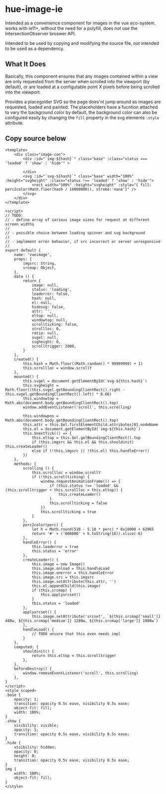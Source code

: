 # hue-image-ie

Intended as a convenience component for images in the vue eco-system, works with ie11+, without the need for a polyfill, does not use the IntersectionObserver broswer API.

Intended to be used by copying and modifying the source file, not intended to be used as a dependency.

## What It Does

Basically, this component ensures that any images contained within a view are only requested from the server when scrolled into the viewport (by default), or are loaded at a configutable point X pixels before being scrolled into the viewport.

Provides a placegolder SVG so the page does'nt jump around as images are requested, loaded and painted. The placeholders have a fucntion attached to vary the background color by default, the background color can also be configured easily by changing the `fill` property in the svg elements `:style` attribute.

## Copy source below

```
<template>
    <div class="image-con">
        <div :id="`img-${hash}`" class="base" :class="status === 'loaded' ? 'show' : 'hide'" >
            
        </div>
        <svg :id="`svg-${hash}`" class="base" width="100%" :height="svgheight" :class="status !== 'loaded' ? 'show' : 'hide'">
            <rect width="100%" :height="svgheight" :style="{ fill: perc2color(Math.floor(hash / 10000000)), stroke:'none'}" />
        </svg>
    </div>
</template>

<script>
// TODO:
// - define array of various image sizes for request at different screen widths
//
// - possible choice between loading spinner and svg background
//
// - implement error behavior, if src incorrect or server unresponsive
//
export default {
    name: 'vueimage',
    props: {
        imgsrc: String,
        srcmap: Object,
    },
    data () {
        return {
            image: null,
            status: 'loading',
            loaderror: false,
            hash: null,
            el: null,
            hidesvg: false,
            attr: '',
            eltop: null,
            windowtop: null,
            scrollticking: false,
            scrollloc: 0,
            ratio: null,
            svgel: null,
            svgheight: 0,
            scrolltrigger: 2000,
        }
    },
    created() {
        this.hash = Math.floor((Math.random() * 99999999) + 1)
        this.scrollloc = window.scrollY
    },
    mounted() {
        this.svgel = document.getElementById(`svg-${this.hash}`)
        this.svgheight = Math.floor((this.svgel.getBoundingClientRect().right - this.svgel.getBoundingClientRect().left) * 0.66)
        this.windowtop = Math.abs(document.body.getBoundingClientRect().top)
        window.addEventListener('scroll', this.scrolling)
    
        this.windowpos = Math.abs(document.body.getBoundingClientRect().top)
        this.attr = this.$el.firstElementChild.attributes[0].nodeName
        this.el = document.getElementById(`img-${this.hash}`)
        this.$nextTick(() => { 
            this.eltop = this.$el.getBoundingClientRect().top 
            if (this.imgsrc && this.el && this.shouldinit) this.createLoader()
            else if (!this.imgsrc || !this.el) this.handleError()
        })
    },
    methods: {
        scrolling () {
            this.scrollloc = window.scrollY
            if (!this.scrollticking) {
                window.requestAnimationFrame(() => {
                    if (this.status !== 'loaded' && (this.scrolltrigger + this.scrollloc > this.eltop)) {
                        this.createLoader()
                    }
                    this.scrollticking = false
                })
                this.scrollticking = true
            }
        },
        perc2color(perc) {
            let h = Math.round(510 - 5.10 * perc) * 0x10000 + 62965
            return '#' + ('000000' + h.toString(16)).slice(-6)
        },
        handleError() {
            this.loaderror = true
            this.status = 'error'
        },
        createLoader() {
            this.image = new Image()
            this.image.onload = this.handleLoad
            this.image.onerror = this.handleError
            this.image.src = this.imgsrc
            this.image.setAttribute(this.attr, '')
            this.el.appendChild(this.image)
            if (this.srcmap) {
                this.applysrcset()
            }
            this.status = 'loaded'
        },
        applysrcset() {
            this.image.setAttribute('srcset', `${this.srcmap['small']} 480w, ${this.srcmap['medium']} 1280w, ${this.srcmap['large']} 1980w`)
        },
        handleLoad() {
            // TODO unsure that this even needs impl
        }
    },
    computed: {
        shouldinit() {
            return this.eltop < this.scrolltrigger
        },
    },
    beforeDestroy() {
        window.removeEventListener('scroll', this.scrolling)
    },
}
</script>
<style scoped>
.base {
    opacity: 1;
    transition: opacity 0.5s ease, visibility 0.5s ease;
    object-fit: fill;
    width: 100%;
}
.show {
    visibility: visible;
    opacity: 1;
    transition: opacity 0.5s ease, visibility 0.5s ease;
}
.hide {
    visibility: hidden;
    opacity: 0;
    height: 0;
    transition: opacity 0.5s ease, visibility 0.5s ease;
}
img {
    width: 100%;
    object-fit: fill;
}
</style>
```

